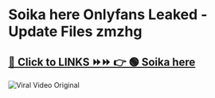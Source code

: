 
 # Soika here Onlyfans Leaked - Update Files zmzhg

## <h2><a href="https://clipsfans.com/Soika_here&ref=git">🔗 Click to LINKS ⏩⏩ 👉 🟢 Soika here </a></h2>

<a href="https://clipsfans.com/Soika_here&ref=git" rel="nofollow" data-target="animated-image.originalLink"><img src="https://i.ibb.co.com/xMMVF88/686577567.gif" alt="Viral Video Original" style="max-width: 100%; display: inline-block;" data-target="animated-image.originalImage"></a>

